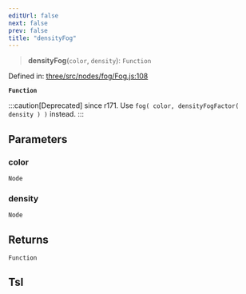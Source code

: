 ```yaml
---
editUrl: false
next: false
prev: false
title: "densityFog"
---
```


> **densityFog**(`color`, `density`): `Function`

Defined in: [three/src/nodes/fog/Fog.js:108](https://github.com/DefinitelyMaybe/three-i18n/blob/fa57b79433d1c349ffb23a78727299c8d4190136/three/src/nodes/fog/Fog.js#L108)

**`Function`**

:::caution[Deprecated]
since r171. Use `fog( color, densityFogFactor( density ) )` instead.
:::

## Parameters

### color

`Node`

### density

`Node`

## Returns

`Function`

## Tsl
